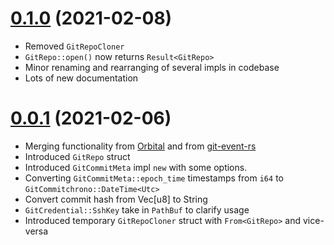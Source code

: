 # [0.1.0](https://github.com/tjtelan/git-meta-rs/compare/v0.0.1...v0.1.0) (2021-02-08)
- Removed `GitRepoCloner`
- `GitRepo::open()` now returns `Result<GitRepo>`
- Minor renaming and rearranging of several impls in codebase
- Lots of new documentation
# [0.0.1](https://github.com/tjtelan/git-meta-rs/commit/b24fe6112e97eb9ee0cc1fd5aaa520bf8814f6c3) (2021-02-06)
- Merging functionality from [Orbital](https://github.com/orbitalci/orbital) and from [git-event-rs](https://github.com/tjtelan/git-event-rs)
- Introduced `GitRepo` struct
- Introduced `GitCommitMeta` impl `new` with some options.
- Converting `GitCommitMeta::epoch_time` timestamps from `i64` to `GitCommitchrono::DateTime<Utc>`
- Convert commit hash from Vec[u8] to String
- `GitCredential::SshKey` take in `PathBuf` to clarify usage
- Introduced temporary `GitRepoCloner` struct with `From<GitRepo>` and vice-versa